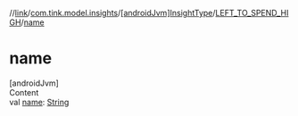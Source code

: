 //[link](../../../index.md)/[com.tink.model.insights](../../index.md)/[[androidJvm]InsightType](../index.md)/[LEFT_TO_SPEND_HIGH](index.md)/[name](name.md)



# name  
[androidJvm]  
Content  
val [name](name.md): [String](https://kotlinlang.org/api/latest/jvm/stdlib/kotlin/-string/index.html)  



